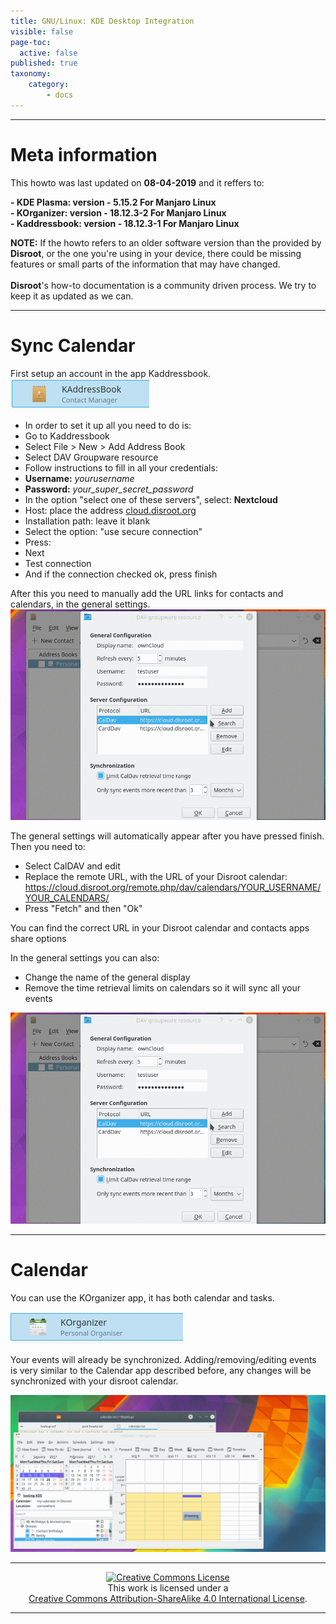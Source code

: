 ```yaml
---
title: GNU/Linux: KDE Desktop Integration
visible: false
page-toc:
  active: false
published: true
taxonomy:
    category:
        - docs
---
```

---

# Meta information
This howto was last updated on **08-04-2019** and it reffers to:<br> <!-- edit dd-mm-yyyy to the actual date  -->

**- KDE Plasma: version - 5.15.2 For Manjaro Linux**<br> <!-- edit Software to the actual software  -->
**- KOrganizer: version - 18.12.3-2 For Manjaro Linux**<br> <!-- edit Software to the actual software  -->
**- Kaddressbook: version - 18.12.3-1 For Manjaro Linux**<br> <!-- edit Software to the actual software  -->

**NOTE:** If the howto refers to an older software version than the provided by **Disroot**, or the one you're using in your device, there could be missing features or small parts of the information that may have changed.<br><br>
**Disroot**'s how-to documentation is a community driven process. We try to keep it as updated as we can.

---
# Sync Calendar
First setup an account in the app Kaddressbook.
![](en/kde_kaddressbook1.png)

* In order to set it up all you need to do is:
* Go to Kaddressbook
* Select File > New > Add Address Book
* Select DAV Groupware resource
* Follow instructions to fill in all your credentials:
 * **Username:** _yourusername_
 * **Password:** _your_super_secret_password_
* In the option "select one of these servers", select: **Nextcloud**
* Host: place the address [cloud.disroot.org](https//:cloud.disroot.org)
* Installation path: leave it blank
* Select the option: "use secure connection"
* Press:
 * Next
 * Test connection
 * And if the connection checked ok, press finish

After this you need to manually add the URL links for contacts and calendars, in the general settings.
![](en/kde_kaddressbook2.gif)

The general settings will automatically appear after you have pressed finish.
Then you need to:

* Select CalDAV and edit
 * Replace the remote URL, with the URL of your Disroot calendar: https://cloud.disroot.org/remote.php/dav/calendars/YOUR_USERNAME/YOUR_CALENDARS/
 * Press "Fetch" and then "Ok"

You can find the correct URL in your Disroot calendar and contacts apps share options

In the general settings you can also:

* Change the name of the general display
* Remove the time retrieval limits on calendars so it will sync all your events

![](en/kde_kaddressbook3.gif)

---

# Calendar
You can use the KOrganizer app, it has both calendar and tasks.

![](en/kde_kalendar1.png)

Your events will already be synchronized.
Adding/removing/editing events is very similar to the Calendar app described before, any changes will be synchronized with your disroot calendar.

![](en/kde_kalendar2.gif)

---

 <center><a rel="license" href="http://creativecommons.org/licenses/by- sa/4.0/"><img alt="Creative Commons License" style="border-width:0" src="https://i.creativecommons.org/l/by-sa/4.0/88x31.png" /></a><br />This work is licensed under a <br><a rel="license" href="http://creativecommons.org/licenses/by-sa/4.0/">Creative Commons Attribution-ShareAlike 4.0 International License</a>.</center>

---
